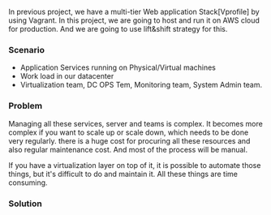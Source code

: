 In previous project, we have a multi-tier Web application Stack[Vprofile] by using Vagrant. In this project, we are going to host and run it on AWS cloud for production. And we are going to use lift&shift strategy for this.

### Scenario

- Application Services running on Physical/Virtual machines
- Work load in our datacenter
- Virtualization team, DC OPS Tem, Monitoring team, System Admin team.

### Problem

  Managing all these services, server and teams is complex. It becomes more complex if you want to scale up or scale down, which needs to be done very regularly. there is a huge cost for procuring all these resources and also regular maintenance cost. And most of the process will be manual.

  If you have a virtualization layer on top of it, it is possible to automate those things, but it's difficult to do and maintain it. All these things are time consuming.

### Solution

  
